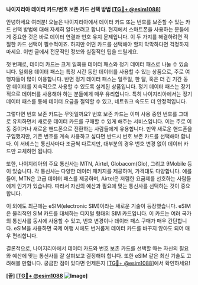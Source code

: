 **나이지리아 데이터 카드/번호 보존 카드 선택 방법 [[TG💪+ @esim1088](https://t.me/s/esim1088)]**

안녕하세요 여러분! 오늘은 나이지리아에서 데이터 카드 또는 번호를 보존할 수 있는 카드 선택 방법에 대해 자세히 알아보려고 합니다. 현지에서 스마트폰을 사용하는 분들에게 중요한 것은 바로 데이터 연결과 번호 유지 문제입니다. 이 두 가지를 해결하려면 적절한 카드 선택이 필수적이죠. 하지만 어떤 카드를 선택해야 할지 막막하다면 걱정하지 마세요. 이번 글에서 전문적인 정보와 실질적인 팁을 드릴게요.

첫 번째로, 데이터 카드는 크게 일회용 데이터 패스와 정기 데이터 패스로 나눌 수 있습니다. 일회용 데이터 패스는 특정 시간 동안 데이터를 사용할 수 있는 상품으로, 주로 여행자들이 많이 이용합니다. 반면 정기 데이터 패스는 일주일, 한 달, 혹은 더 긴 기간 동안 데이터를 지속적으로 사용할 수 있도록 설계된 상품입니다. 정기 데이터 패스는 장기적으로 데이터를 사용해야 하는 분들에게 매우 유리합니다. 특히 나이지리아에서는 정기 데이터 패스를 통해 데이터 요금을 절약할 수 있고, 네트워크 속도도 더 안정적입니다.

그렇다면 번호 보존 카드는 무엇일까요? 번호 보존 카드는 이미 사용 중인 번호를 그대로 유지하면서 새로운 데이터 카드를 구매할 수 있게 해주는 서비스입니다. 이는 주로 이동 중이거나 새로운 핸드폰으로 전환하는 사람들에게 유용합니다. 만약 새로운 핸드폰을 구입했지만, 기존 번호를 계속 사용하고 싶다면 반드시 번호 보존 카드를 선택해야 합니다. 이 서비스는 통신사마다 조금씩 다르지만, 대부분의 경우 번호 변경 없이 데이터 카드만 교체하면 됩니다.

또한, 나이지리아의 주요 통신사는 MTN, Airtel, Globacom(Glo), 그리고 9Mobile 등이 있습니다. 각 통신사는 다양한 데이터 패키지를 제공하며, 가격대도 다양합니다. 예를 들어, MTN은 고급 데이터 패스를 제공하며, Airtel은 저렴한 요금제를 선호하는 사람들에게 인기가 있습니다. 따라서 자신의 예산과 필요에 맞는 통신사를 선택하는 것이 중요합니다.

이 외에도 최근에는 eSIM(electronic SIM)이라는 새로운 기술이 등장했습니다. eSIM은 물리적인 SIM 카드를 대체하는 디지털 형태의 SIM 카드입니다. 이 카드는 여러 국가의 통신사를 동시에 사용할 수 있고, 번호 변경이나 데이터 패스 구매가 매우 간단합니다. eSIM을 사용하면 국제 여행 시에도 번거롭게 데이터 카드를 바꾸지 않아도 되어 매우 편리합니다.

결론적으로, 나이지리아에서 데이터 카드와 번호 보존 카드를 선택할 때는 자신의 필요와 예산에 맞는 통신사를 잘 살펴보고 결정해야 합니다. 또한 eSIM 같은 최신 기술도 고려해볼 만합니다. 궁금한 점이 있다면 언제든지 [[TG💪+ @esim1088](https://t.me/s/esim1088)]에서 확인하세요!

**[끝] [[TG💪+ @esim1088](https://t.me/s/esim1088) ![Image](https://i.postimg.cc/Y0z9fWf4/image.png)]**